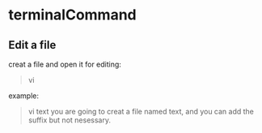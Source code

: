 # terminalCommand

## Edit a file

creat a file and open it for editing:
> vi

example:
> vi text
you are going to creat a file named text, and you can add the suffix but not nesessary.
